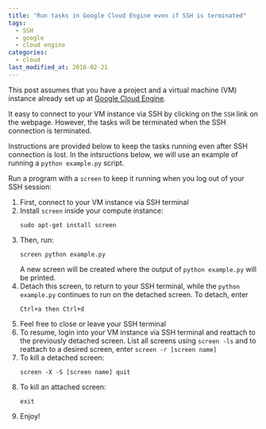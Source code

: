 ```yaml
---
title: "Run tasks in Google Cloud Engine even if SSH is terminated"
tags: 
  - SSH
  - google 
  - cloud engine
categories:
  - cloud  
last_modified_at: 2018-02-21
---
```


This post assumes that you have a project and a virtual machine (VM) instance already set up at [Google Cloud Engine](https://console.cloud.google.com/compute/instances?).

It easy to connect to your VM instance via SSH by clicking on the `SSH` link on the webpage. However, the tasks will be terminated when the SSH connection is terminated. 

Instructions are provided below to keep the tasks running even after SSH connection is lost. In the intsructions below, we will use an example of running a `python example.py` script.

Run a program with a `screen` to keep it running when you log out of your SSH session:
1. First, connect to your VM instance via SSH terminal
1. Install `screen` inside your compute instance: 
	```
	sudo apt-get install screen
	```
1. Then, run: 
	```
	screen python example.py
	```
	A new screen will be created where the output of `python example.py` will be printed. 
1. Detach this screen, to return to your SSH terminal, while the `python example.py` continues to run on the detached screen. To detach, enter 
	```
	Ctrl+a then Ctrl+d 
	```
1. Feel free to close or leave your SSH terminal
1. To resume, login into your VM instance via SSH terminal and reattach to the previously detached screen. List all screens using `screen -ls` and to reattach to a desired screen, enter `screen -r [screen name]`
1. To kill a detached screen: 
	```
	screen -X -S [screen name] quit
	```
1. To kill an attached screen: 
	```
	exit
	```
1. Enjoy!
